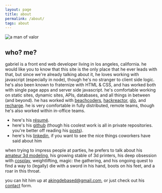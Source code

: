 ```yaml
---
layout: page
title: about
permalink: /about/
tags: about
---
```


![a man of valor](https://i.imgur.com/fTLclzI.jpg)

## who? me?

gabriel is a front end web developer living in los angeles, california. he would like you to know that this site is the only place that he ever leads with that, but since we're already talking about it, he loves working with javascript (especially in node), though he's no stranger to client side logic. he's also been known to fraternize with HTML & CSS, and has worked both with single page apps and server side javascript. he's comfortable working on static sites, dynamic sites, APIs, databases, and all things in between (and beyond). he has worked with [beachcoders](https://beachcoders.com), [hackreactor](https://www.hackreactor.com), [glo](https://www.glo.com), and [recharge](https://rechargepayments.com/). he is very comfortable in fully distributed, remote teams, though he's also worked within in-office teams.

* here's his [résumé](https://docs.google.com/document/d/1N39zsPEzhQh3N3zMEe52Fpbu8aMciZxZnSkjNc9kvk8/edit?usp=sharing).
* here's his [github](https://github.com/AKingDebased) (though his coolest work is all in private repositories. you're better off reading his [posts](/)).
* here's his [linkedin](https://www.linkedin.com/in/gabriel-gonzalvez-927b51ab/), if you want to see the nice things coworkers have said about him

when trying to impress people at parties, he prefers to talk about his [amateur 3d modeling](https://www.etsy.com/shop/TheFaithlessForge), his growing stable of 3d printers, his deep obsession with [cosplay](https://www.instagram.com/faithlessfew/), weightlifting, magic: the gathering, and his ongoing quest to find a way to (legally) die with a sword in his hand, boots on his feet, and a roar in this throat.

you can hit him up at [akingdebased@gmail.com](mailto:akingdebased@gmail.com), or just check out his [contact](/contact) form.
